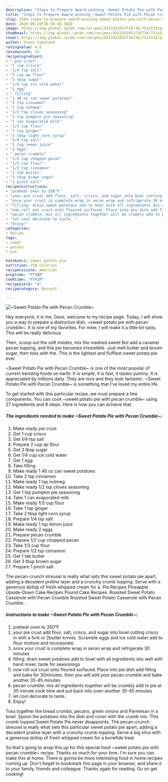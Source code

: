 ```yaml
---
description: "Steps to Prepare Award-winning ~Sweet Potato Pie with Pecan Crumble~"
title: "Steps to Prepare Award-winning ~Sweet Potato Pie with Pecan Crumble~"
slug: 1504-steps-to-prepare-award-winning-sweet-potato-pie-with-pecan-crumble
date: 2020-09-20T16:36:48.589Z
image: https://img-global.cpcdn.com/recipes/4523352953716736/751x532cq70/sweet-potato-pie-with-pecan-crumble-recipe-main-photo.jpg
thumbnail: https://img-global.cpcdn.com/recipes/4523352953716736/751x532cq70/sweet-potato-pie-with-pecan-crumble-recipe-main-photo.jpg
cover: https://img-global.cpcdn.com/recipes/4523352953716736/751x532cq70/sweet-potato-pie-with-pecan-crumble-recipe-main-photo.jpg
author: Steve Copeland
ratingvalue: 4.8
reviewcount: 14
recipeingredient:
- " pie crust"
- "1 cup crisco"
- "1/4 tsp salt"
- "2 cup ap flour"
- "3 tbsp sugar"
- "1/4 cup ice cold water"
- "1 egg"
- " filling"
- "1 40 oz can sweet potatoes"
- "2 tsp cinnamon"
- "1 tsp nutmeg"
- "1/2 tsp cloves seasoning"
- "1 tsp pumpkin pie seasoning"
- "1 can evaporated milk"
- "1/3 cup flour"
- "1 tsp ginger"
- "2 tbsp light corn syrup"
- "1/4 tsp salt"
- "1 tsp lemon juice"
- "2 eggs"
- " pecan crumble"
- "1/2 cup chopped pecan"
- "1/3 cup flour"
- "1/2 tsp cinnamon"
- "1 tab butter"
- "3 tbsp brown sugar"
- "1 pinch salt"
recipeinstructions:
- "preheat oven to 350°F"
- "your pie crust add flour, salt, crisco, and sugar into bowl cutting crisco in with a fork or 2butter knives. Scramble eggs and ice cold water add to flour mixture and incorporate."
- "once your crust is complete wrap in seran wrap and refrigerate 30 minutes"
- "filling: drain sweet potatoes add to bowl with all ingredients mix well with hand mixer, taste for seasonings"
- "now roll out crust onto floured surfaced. Place into pie dish add filling and bake for 30minutes. then you will  add your pecan crumble and bake another 35-45 minutes"
- "pecan crumble: mix all ingredients together will be crumbly add to pie at 30 minute cook time and put back into oven another 35-45 minutes"
- "let cool decorate to taste.."
- "Enjoy!"
categories:
- Recipe
tags:
- sweet
- potato
- pie

katakunci: sweet potato pie 
nutrition: 259 calories
recipecuisine: American
preptime: "PT38M"
cooktime: "PT41M"
recipeyield: "4"
recipecategory: Dessert

---
```



![~Sweet Potato Pie with Pecan Crumble~](https://img-global.cpcdn.com/recipes/4523352953716736/751x532cq70/sweet-potato-pie-with-pecan-crumble-recipe-main-photo.jpg)

Hey everyone, it is me, Dave, welcome to my recipe page. Today, I will show you a way to prepare a distinctive dish, ~sweet potato pie with pecan crumble~. It is one of my favorites. For mine, I will make it a little bit tasty. This will be really delicious.

Then, scoop out the soft insides, mix the mashed sweet But add a caramel pecan topping, and this pie becomes irresistible. Just melt butter and brown sugar, then toss with the. This is the lightest and fluffiest sweet potato pie ever.

~Sweet Potato Pie with Pecan Crumble~ is one of the most popular of current trending foods on earth. It is simple, it is fast, it tastes yummy. It is appreciated by millions daily. They are nice and they look fantastic. ~Sweet Potato Pie with Pecan Crumble~ is something that I've loved my entire life.


To get started with this particular recipe, we must prepare a few components. You can cook ~sweet potato pie with pecan crumble~ using 27 ingredients and 8 steps. Here is how you can achieve that.

<!--inarticleads1-->

##### The ingredients needed to make ~Sweet Potato Pie with Pecan Crumble~:

1. Make ready  pie crust
1. Get 1 cup crisco
1. Get 1/4 tsp salt
1. Prepare 2 cup ap flour
1. Get 3 tbsp sugar
1. Get 1/4 cup ice cold water
1. Get 1 egg
1. Take  filling
1. Make ready 1 40 oz can sweet potatoes
1. Take 2 tsp cinnamon
1. Make ready 1 tsp nutmeg
1. Make ready 1/2 tsp cloves seasoning
1. Get 1 tsp pumpkin pie seasoning
1. Take 1 can evaporated milk
1. Make ready 1/3 cup flour
1. Take 1 tsp ginger
1. Take 2 tbsp light corn syrup
1. Prepare 1/4 tsp salt
1. Make ready 1 tsp lemon juice
1. Make ready 2 eggs
1. Prepare  pecan crumble
1. Prepare 1/2 cup chopped pecan
1. Take 1/3 cup flour
1. Prepare 1/2 tsp cinnamon
1. Get 1 tab butter
1. Get 3 tbsp brown sugar
1. Prepare 1 pinch salt


The pecan-crunch streusel is really what sets this sweet potato pie apart, adding a decadent praline layer and a crunchy crumb topping. Serve with a generous dollop of fresh whipped cream for a. Pie Recipes Pineapple Upside-Down Cake Recipes Pound Cake Recipes. Roasted Sweet Potato Casserole with Pecan Crumble Roasted Sweet Potato Casserole with Pecan Crumble. 

<!--inarticleads2-->

##### Instructions to make ~Sweet Potato Pie with Pecan Crumble~:

1. preheat oven to 350°F
1. your pie crust add flour, salt, crisco, and sugar into bowl cutting crisco in with a fork or 2butter knives. Scramble eggs and ice cold water add to flour mixture and incorporate.
1. once your crust is complete wrap in seran wrap and refrigerate 30 minutes
1. filling: drain sweet potatoes add to bowl with all ingredients mix well with hand mixer, taste for seasonings
1. now roll out crust onto floured surfaced. Place into pie dish add filling and bake for 30minutes. then you will  add your pecan crumble and bake another 35-45 minutes
1. pecan crumble: mix all ingredients together will be crumbly add to pie at 30 minute cook time and put back into oven another 35-45 minutes
1. let cool decorate to taste..
1. Enjoy!


Toss together the bread crumbs, pecans, green onions and Parmesan in a bowl. Spoon the potatoes into the dish and cover with the crumb mix. This crumb topped Sweet Potato Pie never disappoints. The pecan-crunch streusel is really what sets this particular sweet potato pie apart, adding a decadent praline layer with a crunchy crumb topping. Serve a big slice with a generous dollop of fresh whipped cream for a bonefide treat. 

So that's going to wrap this up for this special food ~sweet potato pie with pecan crumble~ recipe. Thanks so much for your time. I'm sure you can make this at home. There is gonna be more interesting food in home recipes coming up. Don't forget to bookmark this page in your browser, and share it to your family, friends and colleague. Thanks again for reading. Go on get cooking!
